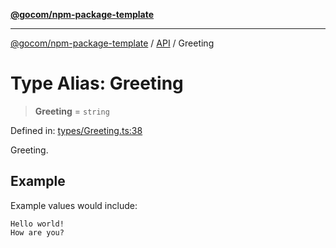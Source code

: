 [**@gocom/npm-package-template**](../README.md)

***

[@gocom/npm-package-template](../README.md) / [API](../Public/API.md) / Greeting

# Type Alias: Greeting

> **Greeting** = `string`

Defined in: [types/Greeting.ts:38](https://github.com/gocom/npm-package-template/blob/7197d90e0cf5a65d0d8fe1ce97bb6af3bbc4f0ca/src/types/Greeting.ts#L38)

Greeting.

## Example

Example values would include:
```
Hello world!
How are you?
```
